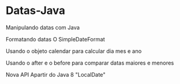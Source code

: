 # Datas-Java
Manipulando datas com Java

Formatando datas O SimpleDateFormat

Usando o objeto calendar para calcular dia mes e ano

Usando o after e o before para comparar datas maiores e menores

Nova API Apartir do Java 8 "LocalDate"

